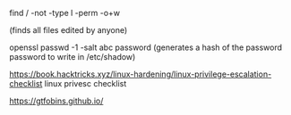 find / -not -type l -perm -o+w

(finds all files edited by anyone)

openssl passwd -1 -salt abc password (generates a hash of the password password to write in /etc/shadow)

https://book.hacktricks.xyz/linux-hardening/linux-privilege-escalation-checklist linux privesc checklist

https://gtfobins.github.io/
